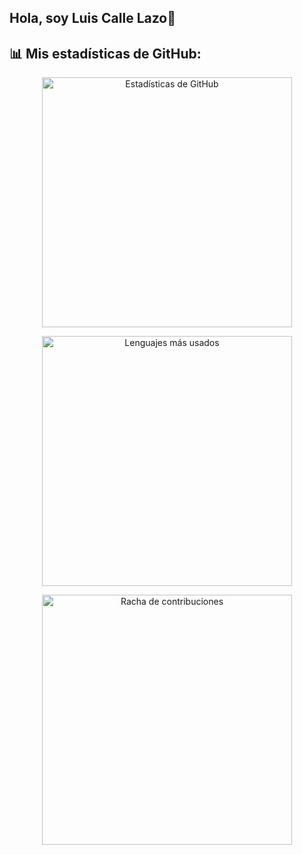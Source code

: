 ## Hola, soy Luis Calle Lazo👋


## 📊 Mis estadísticas de GitHub:

<p align="center">
  <img src="https://github-readme-stats.vercel.app/api?username=LuisCalleLazo&show_icons=true&theme=tokyonight" alt="Estadísticas de GitHub" width="400">
</p>

<p align="center">
  <img src="https://github-readme-stats.vercel.app/api/top-langs/?username=LuisCalleLazo&layout=compact&theme=tokyonight" alt="Lenguajes más usados" width="400">
</p>

<p align="center">
  <img src="https://github-readme-streak-stats.herokuapp.com/?username=LuisCalleLazo&theme=tokyonight" alt="Racha de contribuciones" width="400">
</p>
